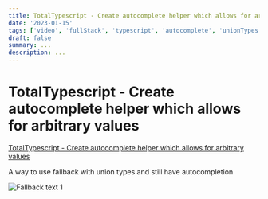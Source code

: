 ```yaml
---
title: TotalTypescript - Create autocomplete helper which allows for arbitrary values
date: '2023-01-15'
tags: ['video', 'fullStack', 'typescript', 'autocomplete', 'unionTypes', 'read', 'withResume']
draft: false
summary: ...
description: ...
---
```


# TotalTypescript - Create autocomplete helper which allows for arbitrary values

[TotalTypescript - Create autocomplete helper which allows for arbitrary values](https://www.totaltypescript.com/tips/create-autocomplete-helper-which-allows-for-arbitrary-values)

A way to use fallback with union types and still have autocompletion

![Fallback text 1](/static/assets/pasted-image-20221012173632.png)